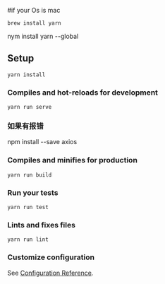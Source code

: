 #if your Os is mac
```
brew install yarn
```
nym install yarn --global


## Setup

```
yarn install
```

### Compiles and hot-reloads for development

```
yarn run serve
```
### 如果有报错
npm install --save axios
### Compiles and minifies for production

```
yarn run build
```

### Run your tests

```
yarn run test
```

### Lints and fixes files

```
yarn run lint
```

### Customize configuration

See [Configuration Reference](https://cli.vuejs.org/config/).
